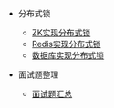 - 分布式锁

  - [ZK实现分布式锁](distri/lock/zklock.md)
  - [Redis实现分布式锁](distri/lock/redislock.md)
  - [数据库实现分布式锁](distri/lock/dblock.md)
  

- 面试题整理

  - [面试题汇总](distri/lock/qa.md)
